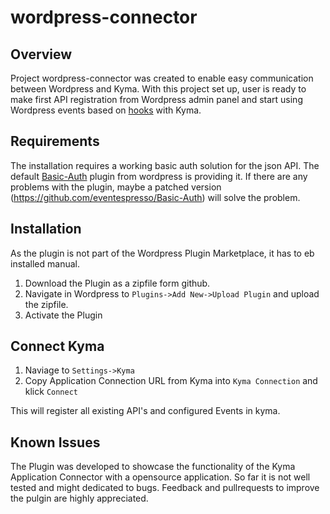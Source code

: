 # wordpress-connector

## Overview

Project wordpress-connector was created to enable easy communication between Wordpress and Kyma. With this project set up, user is ready to make first API registration from Wordpress admin panel and start using Wordpress events based on [hooks](https://developer.wordpress.org/reference/hooks/) with Kyma.

## Requirements

The installation requires a working basic auth solution for the json API. The default [Basic-Auth](https://github.com/WP-API/Basic-Auth) plugin from wordpress is providing it. If there are any problems with the plugin, maybe a patched version (https://github.com/eventespresso/Basic-Auth) will solve the problem.

## Installation

As the plugin is not part of the Wordpress Plugin Marketplace, it has to eb installed manual.

1. Download the Plugin as a zipfile form github.
2. Navigate in Wordpress to `Plugins->Add New->Upload Plugin` and upload the zipfile.
3. Activate the Plugin

## Connect Kyma

1. Naviage to `Settings->Kyma`
2. Copy Application Connection URL from Kyma into `Kyma Connection` and klick `Connect`

This will register all existing API's and configured Events in kyma.

## Known Issues

The Plugin was developed to showcase the functionality of the Kyma Application Connector with a opensource application. So far it is not well tested and might dedicated to bugs. Feedback and pullrequests to improve the pulgin are highly appreciated. 